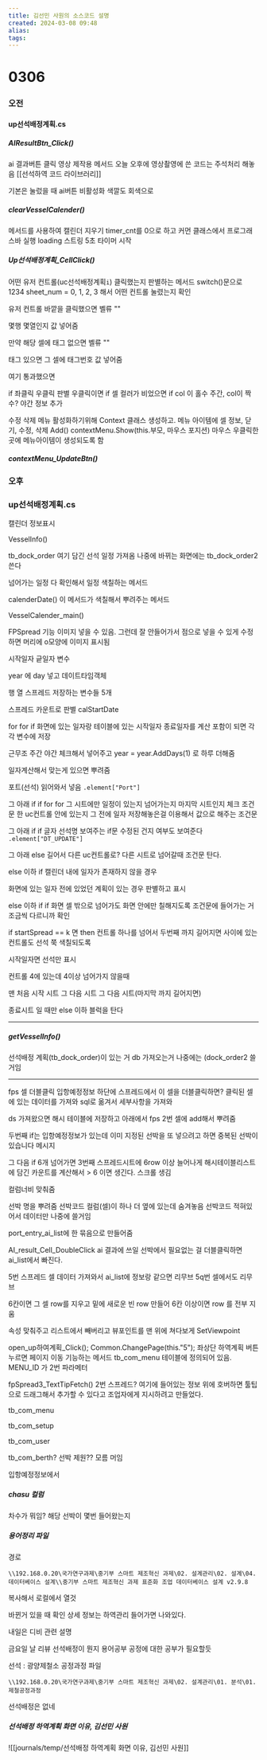 ```yaml
---
title: 김선민 사원의 소스코드 설명
created: 2024-03-08 09:48
alias:
tags:
---
```

# 0306
### 오전
#### up선석배정계획.cs
##### AIResultBtn_Click()
ai 결과버튼 클릭
영상 제작용 메서드
오늘 오후에 영상촬영에 쓴 코드는 주석처리 해놓음
[[선석하역 코드 라이브러리]]

기본은 눌렀을 때
ai버튼 비활성화
색깔도 회색으로

##### clearVesselCalender()
메서드를 사용하여 캘린더 지우기
timer_cnt를 0으로 하고
커먼 클래스에서 프로그래스바 실행 
loading 스트링
5초
타이머 시작

##### Up선석배정계획_CellClick()
어떤 유저 컨트롤(uc선석배정계획`i`) 클릭했는지 판별하는 메서드
switch()문으로
1234
sheet_num  = 0, 1, 2, 3
해서 어떤 컨트롤 눌렸는지 확인

유저 컨트롤 바깥을 클릭했으면 벨류 ""

몇행 몇열인지 값 넣어줌

만약 해당 셀에 태그 없으면 벨류 ""

태그 있으면 그 셀에 태그번호 값 넣어줌

여기 통과했으면

if 좌클릭 우클릭 판별
우클릭이면 
if 셀 컬러가 비었으면
if col 이 홀수 주간, col이 짝수? 야간 정보 추가

수정 삭제 메뉴 활성화하기위해
Context 클래스 생성하고.
메뉴 아이템에 셀 정보, 닫기, 수정, 삭제 Add()
contextMenu.Show(this.부모, 마우스 포지션)
마우스 우클릭한 곳에 메뉴아이템이 생성되도록 함

##### contextMenu_UpdateBtn()
### 오후
### up선석배정계획.cs

캘린더 정보표시 

VesselInfo()

tb_dock_order
여기 담긴 선석 일정 가져옴
나중에 바뀌는 화면에는  tb_dock_order2 쓴다

넘어가는 일정 다 확인해서 일정 색칠하는 메서드

calenderDate()
이 메서드가 색칠해서 뿌려주는 메서드


VesselCalender_main()

FPSpread 기능 이미지 넣을 수 있음.
그런데 잘 안들어가서 점으로 넣을 수 있게
수정하면 머리에 o모양에 이미지 표시됨


시작일자
긑일자 변수

year 에 day 넣고 데이트타임객체

행 열 스프레드 저장하는 변수들
5개

스프레드 카운트로 판별
calStartDate

for for if
화면에 있는 일자랑
테이블에 있는 시작일자 종료일자를 계산
포함이 되면 각각 변수에 저장

근무조 주간 야간 체크해서 넣어주고
year = year.AddDays(1) 로 하루 더해줌

일자계산해서 맞는게 있으면 뿌려줌

포트(선석) 읽어와서 넣음
`.element["Port"]`

그 아래 if if for for
그 시트에만 일정이 있는지 넘어가는지 마지막 시트인지 체크
조건문
한 uc컨트롤 안에 있는지
그 전에 일자 저장해놓은걸 이용해서 값으로 해주는 조건문

그 아래 if if
글자 선석명 보여주는 if문
수정된 건지 여부도 보여준다 `.element["DT_UPDATE"]`

그 아래 else
길어서 다른 uc컨트롤로? 다른 시트로 넘어갈때
조건문 탄다.

else 이하 if 
캘린더 내에 일자가 존재하지 않을 경우

화면에 있는 일자 전에 있었던 계획이 있는 경우
판별하고 표시

else 이하 if if
화면 셀 밖으로 넘어가도 화면 안에만 칠해지도록
조건문에 들어가는 거 조금씩 다르니까 확인

if startSpread == k 면
then 컨트롤 하나를 넘어서 두번째 까지 길어지면 
사이에 있는 컨트롤도 선석 쭉 색칠되도록

시작일자면 선석만 표시




컨트롤 4에 있는데 4이상 넘어가지 않을때

맨 처음 시작 시트
그 다음 시트
그 다음 시트(마지막 까지 길어지면)


종료시트 일 때만 else 이하 블럭을 탄다



---
##### getVesselInfo()
선석배정 계획(tb_dock_order)이 있는 거 db  가져오는거
나중에는 (dock_order2 쓸거임

---

fps 셀 더블클릭 
입항예정정보 하단에 스프레드에서
이 셀을 더블클릭하면?
클릭된 셀에 있는 데이터를 가져와
sql로 옮겨서 세부사항을 가져와

ds 가져왔으면
해시 테이블에 저장하고
아래에서 fps 2번 셀에 add해서 뿌려줌


두번째 if는 입항예정정보가 있는데
이미 지정된 선박을 또 넣으려고 하면 중복된 선박이 있습니다 메시지


그 다음 if
6개 넘어가면
3번째 스프레드시트에 6row 이상 늘어나게
해시테이블리스트에 담긴 카운트를 계산해서 > 6 이면 생긴다.
스크롤 생김

컬럼너비 맞춰줌


선박 명을 뿌려줌
선박코드 컬럼(셀)이 하나 더 옆에 있는데 숨겨놓음
선박코드 적혀있어서 데이터만 나중에 쓸거임

port_entry_ai_list에 한 묶음으로 만들어줌



AI_result_Cell_DoubleClick
ai 결과에 쓰일 선박에서 필요없는 걸 더블클릭하면 ai_list에서 빠진다.

5번 스프레드 셀 데이터 가져와서
ai_list에 정보랑 같으면 리무브
5q번 셀에서도 리무브

6칸이면 그 셀 row를 지우고 밑에 새로운 빈 row 만들어
6칸 이상이면 row 를 전부 지움

속성 맞춰주고
리스트에서 빼버리고
뷰포인트를 맨 위에 쳐다보게 SetViewpoint

open_up하여계획_Click();
Common.ChangePage(this."5");
좌상단 하역계획 버튼 누르면 페이지 이동 기능하는 메서드
tb_com_menu 테이블에 정의되어 있음.
MENU_ID 가 2번 파라메터



fpSpread3_TextTipFetch()
2번 스프레드?
여기에 들어있는 정보 위에 호버하면
툴팁으로 드래그해서 추가할 수 있다고 조업자에게 지시하려고 만들었다.




tb_com_menu

tb_com_setup

tb_com_user

tb_com_berth? 선박 제원?? 모름 머임





입항예정정보에서 





##### chasu 컬럼
차수가 뭐임?
해당 선박이 몇번 들어왔는지

##### 용어정리 파일
경로
```dir
\\192.168.0.20\국가연구과제\중기부 스마트 제조혁신 과제\02. 설계관리\02. 설계\04.데이터베이스 설계\\중기부 스마트 제조혁신 과제 표준화 조업 데이터베이스 설계 v2.9.8
```
복사해서 로컬에서 열것

바뀐거 있을 때 확인
상세 정보는 하역관리 들어가면 나와있다.


내일은 디비 관련 설명

금요일 날 리뷰
선석배정이 뭔지
용어공부
공정에 대한 공부가 필요할듯

선석 : 
광양제철소 공정과정 파일
```dir
\\192.168.0.20\국가연구과제\중기부 스마트 제조혁신 과제\02. 설계관리\01. 분석\01.제철공정과정
```
선석배정은 없네

##### 선석배정 하역계획 화면 이유, 김선민 사원
![[journals/temp/선석배정 하역계획 화면 이유, 김선민 사원]]


